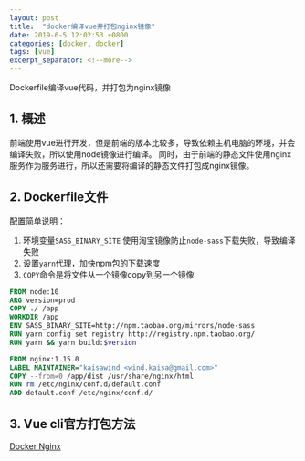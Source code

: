 ```yaml
---
layout: post
title:  "docker编译vue并打包nginx镜像"
date: 2019-6-5 12:02:53 +0800
categories: [docker, docker]
tags: [vue]
excerpt_separator: <!--more-->
---
```

Dockerfile编译vue代码，并打包为nginx镜像
<!--more-->

## 1. 概述

前端使用vue进行开发，但是前端的版本比较多，导致依赖主机电脑的环境，并会编译失败，所以使用node镜像进行编译。
同时，由于前端的静态文件使用nginx服务作为服务进行，所以还需要将编译的静态文件打包成nginx镜像。

## 2. Dockerfile文件

配置简单说明：
1. 环境变量`SASS_BINARY_SITE`
    使用淘宝镜像防止`node-sass`下载失败，导致编译失败
2. 设置`yarn`代理，加快npm包的下载速度
3. `COPY`命令是将文件从一个镜像copy到另一个镜像

```dockerfile
FROM node:10
ARG version=prod
COPY ./ /app
WORKDIR /app
ENV SASS_BINARY_SITE=http://npm.taobao.org/mirrors/node-sass
RUN yarn config set registry http://registry.npm.taobao.org/
RUN yarn && yarn build:$version

FROM nginx:1.15.0
LABEL MAINTAINER="kaisawind <wind.kaisa@gmail.com>"
COPY --from=0 /app/dist /usr/share/nginx/html
RUN rm /etc/nginx/conf.d/default.conf
ADD default.conf /etc/nginx/conf.d/
```

## 3. Vue cli官方打包方法

[Docker Nginx](https://cli.vuejs.org/guide/deployment.html#docker-nginx)